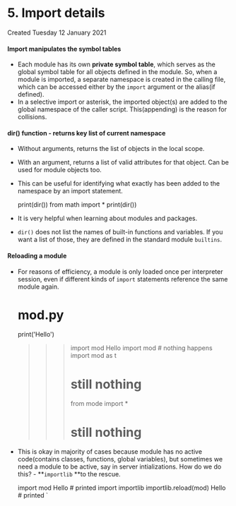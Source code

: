 # 5. Import details
Created Tuesday 12 January 2021

#### Import manipulates the symbol tables

* Each module has its own **private symbol table**, which serves as the global symbol table for all objects defined in the module. So, when a module is imported, a separate namespace is created in the calling file, which can be accessed either by the ``import`` argument or the alias(if defined).
* In a selective import or asterisk, the imported object(s) are added to the global namespace of the caller script. This(appending) is the reason for collisions.


#### dir() function - returns key list of current namespace

* Without arguments, returns the list of objects in the local scope. 
* With an argument, returns a list of valid attributes for that object. Can be used for module objects too.
* This can be useful for identifying what exactly has been added to the namespace by an import statement.

	print(dir())
	from math import *
	print(dir())


* It is very helpful when learning about modules and packages.
* ``dir()`` does not list the names of built-in functions and variables. If you want a list of those, they are defined in the standard module ``builtins``.


#### Reloading a module

* For reasons of efficiency, a module is only loaded once per interpreter session, even if different kinds of ``import`` statements reference the same module again.

	# mod.py
	print('Hello')
	>>> import mod
	Hello
	>>> import mod # nothing happens
	>>> import mod as t
	>>> # still nothing
	>>> from mode import *
	>>> # still nothing


* This is okay in majority of cases because module has no active code(contains classes, functions, global variables), but sometimes we need a module to be active, say in server intializations. How do we do this? - **``importlib`` **to the rescue.

	import mod
	Hello # printed
	import importlib
	importlib.reload(mod)
	Hello # printed
`

